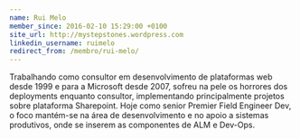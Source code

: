 ```yaml
---
name: Rui Melo
member_since: 2016-02-10 15:29:00 +0100
site_url: http://mystepstones.wordpress.com
linkedin_username: ruimelo
redirect_from: /membro/rui-melo/
---
```

Trabalhando como consultor em desenvolvimento de plataformas web desde 1999 e para a Microsoft desde 2007, sofreu na pele os horrores dos deployments enquanto consultor, implementando principalmente projetos sobre plataforma Sharepoint. Hoje como senior Premier Field Engineer Dev, o foco mantém-se na área de desenvolvimento e no apoio a sistemas produtivos, onde se inserem as componentes de ALM e Dev-Ops.
